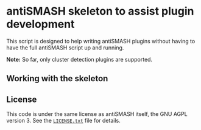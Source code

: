 antiSMASH skeleton to assist plugin development
===============================================

This script is designed to help writing antiSMASH plugins without having to have
the full antiSMASH script up and running.

**Note:** So far, only cluster detection plugins are supported.

Working with the skeleton
-------------------------


License
-------
This code is under the same license as antiSMASH itself, the GNU AGPL version 3.
See the [`LICENSE.txt`](LICENSE.txt) file for details.
